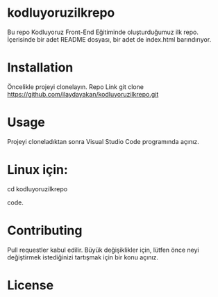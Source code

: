 # kodluyoruzilkrepo
Bu repo Kodluyoruz Front-End Eğitiminde oluşturduğumuz ilk repo. İçerisinde bir adet README dosyası, bir adet de index.html barındırıyor.
# Installation
Öncelikle projeyi clonelayın. Repo Link git clone https://github.com/ilaydayakan/kodluyoruzilkrepo.git
# Usage
Projeyi cloneladıktan sonra Visual Studio Code programında açınız.

# Linux için:

cd kodluyoruzilkrepo

code.

# Contributing
Pull requestler kabul edilir. Büyük değişiklikler için, lütfen önce neyi değiştirmek istediğinizi tartışmak için bir konu açınız.

# License
